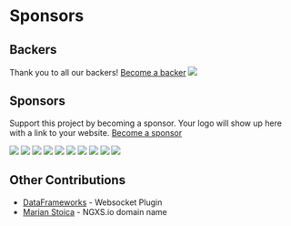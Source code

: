 # Sponsors

## Backers
Thank you to all our backers! [Become a backer](https://opencollective.com/ngxs#backer)
<a href="https://opencollective.com/ngxs#backers" target="_blank"><img src="https://opencollective.com/ngxs/backers.svg?width=890"></a>

## Sponsors
Support this project by becoming a sponsor. Your logo will show up here with a link to your website. [Become a sponsor](https://opencollective.com/ngxs#sponsor)

<a href="https://opencollective.com/ngxs/sponsor/0/website" target="_blank"><img src="https://opencollective.com/ngxs/sponsor/0/avatar.svg"></a>
<a href="https://opencollective.com/ngxs/sponsor/1/website" target="_blank"><img src="https://opencollective.com/ngxs/sponsor/1/avatar.svg"></a>
<a href="https://opencollective.com/ngxs/sponsor/2/website" target="_blank"><img src="https://opencollective.com/ngxs/sponsor/2/avatar.svg"></a>
<a href="https://opencollective.com/ngxs/sponsor/3/website" target="_blank"><img src="https://opencollective.com/ngxs/sponsor/3/avatar.svg"></a>
<a href="https://opencollective.com/ngxs/sponsor/4/website" target="_blank"><img src="https://opencollective.com/ngxs/sponsor/4/avatar.svg"></a>
<a href="https://opencollective.com/ngxs/sponsor/5/website" target="_blank"><img src="https://opencollective.com/ngxs/sponsor/5/avatar.svg"></a>
<a href="https://opencollective.com/ngxs/sponsor/6/website" target="_blank"><img src="https://opencollective.com/ngxs/sponsor/6/avatar.svg"></a>
<a href="https://opencollective.com/ngxs/sponsor/7/website" target="_blank"><img src="https://opencollective.com/ngxs/sponsor/7/avatar.svg"></a>
<a href="https://opencollective.com/ngxs/sponsor/8/website" target="_blank"><img src="https://opencollective.com/ngxs/sponsor/8/avatar.svg"></a>
<a href="https://opencollective.com/ngxs/sponsor/9/website" target="_blank"><img src="https://opencollective.com/ngxs/sponsor/9/avatar.svg"></a>

## Other Contributions
- [DataFrameworks](https://dataframeworks.com/) - Websocket Plugin
- [Marian Stoica](https://twitter.com/MarianStoica19) - NGXS.io domain name
